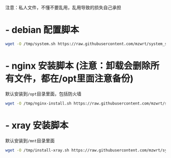 注意：私人文件，不懂不要乱用，乱用导致的损失自己承担
# - debian 配置脚本
   ```bash
   wget -O /tmp/system.sh https://raw.githubusercontent.com/mzwrt/system_script/refs/heads/main/debian/system.sh && bash /tmp/system.sh && rm -f /tmp/system.sh
```

# - nginx 安装脚本 (注意：卸载会删除所有文件，都在/opt里面注意备份)
默认安装到`/opt`目录里面，包括防火墙
   ```bash
   wget -O /tmp/nginx-install.sh https://raw.githubusercontent.com/mzwrt/system_script/refs/heads/main/nginx/nginx-install.sh && bash /tmp/nginx-install.sh && rm -f /tmp/nginx-install.sh
```

# - xray 安装脚本
默认安装到`/mnt`目录里面
   ```bash
   wget -O /tmp/install-xray.sh https://raw.githubusercontent.com/mzwrt/system_script/refs/heads/main/xray/install-xray.sh && bash /tmp/install-xray.sh && rm -f /tmp/install-xray.sh
```
